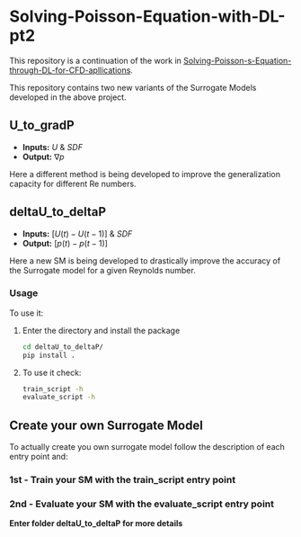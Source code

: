 # Solving-Poisson-Equation-with-DL-pt2

This repository is a continuation of the work in [Solving-Poisson-s-Equation-through-DL-for-CFD-apllications](https://github.com/pauloacs/Solving-Poisson-s-Equation-through-DL-for-CFD-apllications).

This repository contains two new variants of the Surrogate Models developed in the above project.

## U_to_gradP

- **Inputs:** $U$ & $SDF$
- **Output:** $\nabla p$

Here a different method is being developed to improve the generalization capacity for different Re numbers.

## deltaU_to_deltaP

- **Inputs:** $[U(t) - U(t-1)]$ & $SDF$
- **Output:** $[p(t) - p(t-1)]$

Here a new SM is being developed to drastically improve the accuracy of the Surrogate model for a given Reynolds number.

### Usage

To use it:

1. Enter the directory and install the package
   ```bash
   cd deltaU_to_deltaP/
   pip install .

2. To use it check:
    ```bash
    train_script -h
    evaluate_script -h

## Create your own Surrogate Model

To actually create you own surrogate model follow the description of each entry point and:

### 1st - **Train your SM** with the train_script entry point
### 2nd - **Evaluate your SM** with the evaluate_script entry point

**Enter folder deltaU_to_deltaP for more details**

